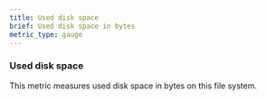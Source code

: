```yaml
---
title: Used disk space
brief: Used disk space in bytes
metric_type: gauge
---
```

### Used disk space

This metric measures used disk space in bytes on this file system.

